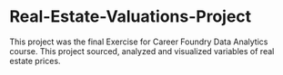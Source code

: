 # Real-Estate-Valuations-Project
This project was the final Exercise for Career Foundry Data Analytics course. This project sourced, analyzed and visualized variables of real estate prices. 

